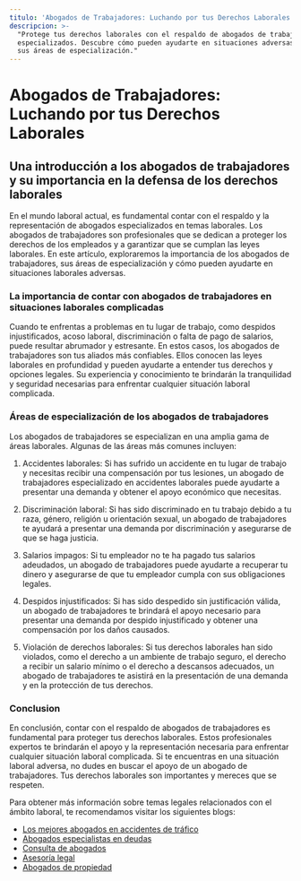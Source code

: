 ```yaml
---
titulo: 'Abogados de Trabajadores: Luchando por tus Derechos Laborales'
descripcion: >-
  "Protege tus derechos laborales con el respaldo de abogados de trabajadores
  especializados. Descubre cómo pueden ayudarte en situaciones adversas y conoce
  sus áreas de especialización."
---
```


# Abogados de Trabajadores: Luchando por tus Derechos Laborales

## Una introducción a los abogados de trabajadores y su importancia en la defensa de los derechos laborales

En el mundo laboral actual, es fundamental contar con el respaldo y la representación de abogados especializados en temas laborales. Los abogados de trabajadores son profesionales que se dedican a proteger los derechos de los empleados y a garantizar que se cumplan las leyes laborales. En este artículo, exploraremos la importancia de los abogados de trabajadores, sus áreas de especialización y cómo pueden ayudarte en situaciones laborales adversas.

### La importancia de contar con abogados de trabajadores en situaciones laborales complicadas

Cuando te enfrentas a problemas en tu lugar de trabajo, como despidos injustificados, acoso laboral, discriminación o falta de pago de salarios, puede resultar abrumador y estresante. En estos casos, los abogados de trabajadores son tus aliados más confiables. Ellos conocen las leyes laborales en profundidad y pueden ayudarte a entender tus derechos y opciones legales. Su experiencia y conocimiento te brindarán la tranquilidad y seguridad necesarias para enfrentar cualquier situación laboral complicada.

### Áreas de especialización de los abogados de trabajadores

Los abogados de trabajadores se especializan en una amplia gama de áreas laborales. Algunas de las áreas más comunes incluyen:

1. Accidentes laborales: Si has sufrido un accidente en tu lugar de trabajo y necesitas recibir una compensación por tus lesiones, un abogado de trabajadores especializado en accidentes laborales puede ayudarte a presentar una demanda y obtener el apoyo económico que necesitas.

2. Discriminación laboral: Si has sido discriminado en tu trabajo debido a tu raza, género, religión u orientación sexual, un abogado de trabajadores te ayudará a presentar una demanda por discriminación y asegurarse de que se haga justicia.

3. Salarios impagos: Si tu empleador no te ha pagado tus salarios adeudados, un abogado de trabajadores puede ayudarte a recuperar tu dinero y asegurarse de que tu empleador cumpla con sus obligaciones legales.

4. Despidos injustificados: Si has sido despedido sin justificación válida, un abogado de trabajadores te brindará el apoyo necesario para presentar una demanda por despido injustificado y obtener una compensación por los daños causados.




5. Violación de derechos laborales: Si tus derechos laborales han sido violados, como el derecho a un ambiente de trabajo seguro, el derecho a recibir un salario mínimo o el derecho a descansos adecuados, un abogado de trabajadores te asistirá en la presentación de una demanda y en la protección de tus derechos.




### Conclusion




En conclusión, contar con el respaldo de abogados de trabajadores es fundamental para proteger tus derechos laborales. Estos profesionales expertos te brindarán el apoyo y la representación necesaria para enfrentar cualquier situación laboral complicada. Si te encuentras en una situación laboral adversa, no dudes en buscar el apoyo de un abogado de trabajadores. Tus derechos laborales son importantes y mereces que se respeten.




Para obtener más información sobre temas legales relacionados con el ámbito laboral, te recomendamos visitar los siguientes blogs:




- [Los mejores abogados en accidentes de tráfico](los-mejores-abogados-en-accidentes-de-trafico)
- [Abogados especialistas en deudas](abogados-especialistas-en-deudas)
- [Consulta de abogados](consulta-de-abogados)
- [Asesoría legal](asesoria-legal)
- [Abogados de propiedad](abogados-de-propiedades)
